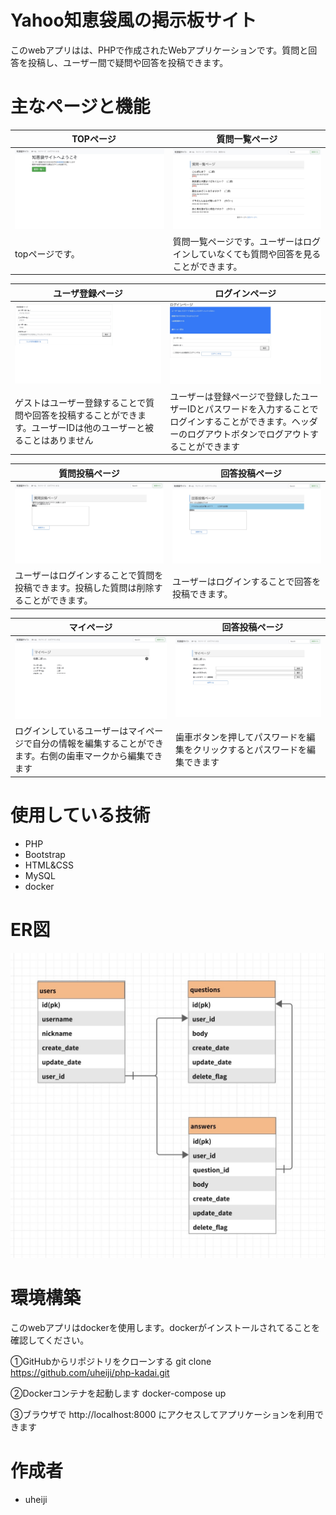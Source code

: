 # Yahoo知恵袋風の掲示板サイト

 このwebアプリはは、PHPで作成されたWebアプリケーションです。質問と回答を投稿し、ユーザー間で疑問や回答を投稿できます。

# 主なページと機能 

|　TOPページ  | 質問一覧ページ |
| ---- | ---- |
| <img src="./picture/fv.jpg">| <img src="./picture/list.jpg">|
| topページです。 | 質問一覧ページです。ユーザーはログインしていなくても質問や回答を見ることができます。 |

| ユーザ登録ページ | ログインページ |
| ---- | ---- |
| <img src="./picture/register.jpg">| <img src="./picture/login.jpg">|
| ゲストはユーザー登録することで質問や回答を投稿することができます。ユーザーIDは他のユーザーと被ることはありません | ユーザーは登録ページで登録したユーザーIDとパスワードを入力することでログインすることができます。ヘッダーのログアウトボタンでログアウトすることができます |

| 質問投稿ページ |　回答投稿ページ |
| ---- | ---- |
| <img src=".//picture/addQuestion.jpg">| <img src="./picture/addAnswer.jpg">|
| ユーザーはログインすることで質問を投稿できます。投稿した質問は削除することができます。 | ユーザーはログインすることで回答を投稿できます。 |

| マイページ |　回答投稿ページ |
| ---- | ---- |
| <img src=".//picture/mypage.jpg">| <img src="./picture/password.jpg">|
| ログインしているユーザーはマイページで自分の情報を編集することができます。右側の歯車マークから編集できます | 歯車ボタンを押してパスワードを編集をクリックするとパスワードを編集できます |



# 使用している技術
* PHP
* Bootstrap
* HTML&CSS
* MySQL
* docker



# ER図
<img src="./picture/ER.jpg">


# 環境構築
このwebアプリはdockerを使用します。dockerがインストールされてることを確認してください。

①GitHubからリポジトリをクローンする
git clone  https://github.com/uheiji/php-kadai.git

②Dockerコンテナを起動します
docker-compose up 

③ブラウザで http://localhost:8000 にアクセスしてアプリケーションを利用できます


# 作成者 

* uheiji


